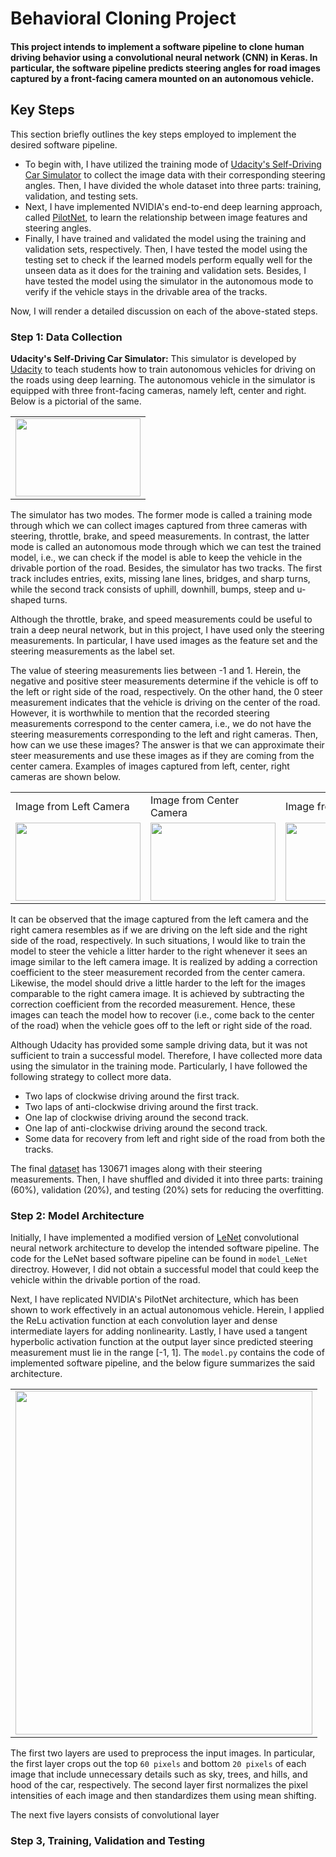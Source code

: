 # Behavioral Cloning Project
#### This project intends to implement a software pipeline to clone human driving behavior using a convolutional neural network (CNN) in Keras. In particular, the software pipeline predicts steering angles for road images captured by a front-facing camera mounted on an autonomous vehicle. 

## Key Steps
This section briefly outlines the key steps employed to implement the desired software pipeline. 
* To begin with, I have utilized the training mode of [Udacity's Self-Driving Car Simulator](https://github.com/udacity/self-driving-car-sim) to collect the image data with their corresponding steering angles. Then, I have divided the whole dataset into three parts: training, validation, and testing sets.  
* Next, I have implemented NVIDIA's end-to-end deep learning approach, called [PilotNet](https://arxiv.org/pdf/1704.07911.pdf), to learn the relationship between image features and steering angles. 
* Finally, I have trained and validated the model using the training and validation sets, respectively. Then, I have tested the model using the testing set to check if the learned models perform equally well for the unseen data as it does for the training and validation sets. Besides, I have tested the model using the simulator in the autonomous mode to verify if the vehicle stays in the drivable area of the tracks.

Now, I will render a detailed discussion on each of the above-stated steps. 

### Step 1: Data Collection
<strong> Udacity's Self-Driving Car Simulator:</strong> This simulator is developed by [Udacity](https://www.udacity.com/) to teach students how to train autonomous vehicles for driving on the roads using deep learning. The autonomous vehicle in the simulator is equipped with three front-facing cameras, namely left, center and right. Below is a pictorial of the same.
<p></p>
<table>
 <center>
   <tr>
     <td> <img src="./examples/autonomous-vehicle.png" width="200" height="125"> </td>
  </tr>
 </center>
 </table>
 <p></p>

The simulator has two modes. The former mode is called a training mode through which we can collect images captured from three cameras with steering, throttle, brake, and speed measurements. In contrast, the latter mode is called an autonomous mode through which we can test the trained model, i.e., we can check if the model is able to keep the vehicle in the drivable portion of the road. Besides, the simulator has two tracks. The first track includes entries, exits, missing lane lines, bridges, and sharp turns, while the second track consists of uphill, downhill, bumps, steep and u-shaped turns.


Although the throttle, brake, and speed measurements could be useful to train a deep neural network, but in this project, I have used only the steering measurements. In particular, I have used images as the feature set and the steering measurements as the label set.


The value of steering measurements lies between -1 and 1. Herein, the negative and positive steer measurements determine if the vehicle is off to the left or right side of the road, respectively. On the other hand, the 0 steer measurement indicates that the vehicle is driving on the center of the road. However, it is worthwhile to mention that the recorded steering measurements correspond to the center camera, i.e., we do not have the steering measurements corresponding to the left and right cameras. Then, how can we use these images? The answer is that we can approximate their steer measurements and use these images as if they are coming from the center camera. Examples of images captured from left, center, right cameras are shown below.

<p></p>
<table>
 <center>
   <tr>
     <td>Image from Left Camera </td>
    <td> Image from Center Camera </td>
    <td> Image from Right Camera </td>
  </tr>
   <tr>
     <td> <img src="./examples/left.jpg" width="200" height="125"> </td>
    <td> <img src="./examples/center.jpg" width="200" height="125"> </td>
    <td> <img src="./examples/right.jpg" width="200" height="125"> </td>
  </tr>
 </center>
 </table>
 <p></p>

It can be observed that the image captured from the left camera and the right camera resembles as if we are driving on the left side and the right side of the road, respectively. In such situations, I would like to train the model to steer the vehicle a litter harder to the right whenever it sees an image similar to the left camera image. It is realized by adding a correction coefficient to the steer measurement recorded from the center camera. Likewise, the model should drive a little harder to the left for the images comparable to the right camera image. It is achieved by subtracting the correction coefficient from the recorded measurement. Hence, these images can teach the model how to recover (i.e., come back to the center of the road) when the vehicle goes off to the left or right side of the road.


Although Udacity has provided some sample driving data, but it was not sufficient to train a successful model. Therefore, I have collected more data using the simulator in the training mode. Particularly, I have followed the following strategy to collect more data.

* Two laps of clockwise driving around the first track.
* Two laps of anti-clockwise driving around the first track.
* One lap of clockwise driving around the second track.
* One lap of anti-clockwise driving around the second track.
* Some data for recovery from left and right side of the road from both the tracks.

The final [dataset](https://drive.google.com/file/d/1CdocKizqnD2FLT4QG6KNuuypv1DiBt_3/view?usp=sharing) has 130671 images along with their steering measurements. Then, I have shuffled and divided it into three parts: training (60%), validation (20%), and testing (20%) sets for reducing the overfitting. 

### Step 2: Model Architecture

Initially, I have implemented a modified version of [LeNet](https://en.wikipedia.org/wiki/LeNet) convolutional neural network architecture to develop the intended software pipeline. The code for the LeNet based software pipeline can be found in `model_LeNet` directroy. However, I did not obtain a successful model that could keep the vehicle within the drivable portion of the road.

Next, I have replicated NVIDIA's PilotNet architecture, which has been shown to work effectively in an actual autonomous vehicle. Herein, I applied the ReLu activation function at each convolution layer and dense intermediate layers for adding nonlinearity. Lastly, I have used a tangent hyperbolic activation function at the output layer since predicted steering measurement must lie in the range [-1, 1]. The `model.py` contains the code of implemented software pipeline, and the below figure summarizes the said architecture.
<p></p>
<table>
 <center>
   <tr>
     <td> <img src="./model_architecture.png" width="475" height="550"> </td>
  </tr>
 </center>
 </table>
 <p></p>
 
The first two layers are used to preprocess the input images. In particular, the first layer crops out the top `60 pixels` and bottom `20 pixels` of each image that include unnecessary details such as sky, trees, and hills, and hood of the car, respectively. The second layer first normalizes the pixel intensities of each image and then standardizes them using mean shifting. 

The next five layers consists of convolutional layer 

### Step 3, Training, Validation and Testing
